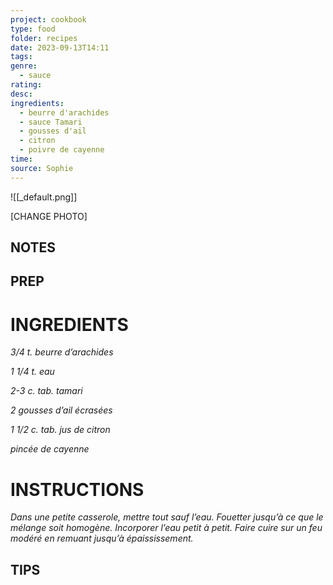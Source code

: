 ```yaml
---
project: cookbook
type: food
folder: recipes
date: 2023-09-13T14:11
tags: 
genre:
  - sauce
rating: 
desc: 
ingredients:
  - beurre d'arachides
  - sauce Tamari
  - gousses d'ail
  - citron
  - poivre de cayenne
time: 
source: Sophie
---
```


![[_default.png]]

[CHANGE PHOTO]


## NOTES




## PREP


# INGREDIENTS

_3/4 t. beurre d’arachides_

_1 1/4 t. eau_

_2-3 c. tab. tamari_

_2 gousses d’ail écrasées_

_1 1/2 c. tab. jus de citron_

_pincée de cayenne_


# INSTRUCTIONS

_Dans une petite casserole, mettre tout sauf_
_l’eau. Fouetter jusqu’à ce que le mélange soit_
_homogène. Incorporer l’eau petit à petit. Faire_
_cuire sur un feu modéré en remuant jusqu’à_
_épaississement._


## TIPS



